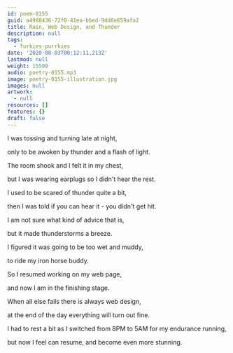 ```yaml
---
id: poem-0155
guid: a4988436-72f0-41ea-bbed-9dd8e659afa2
title: Rain, Web Design, and Thunder
description: null
tags:
  - furkies-purrkies
date: '2020-08-03T00:12:11.213Z'
lastmod: null
weight: 15500
audio: poetry-0155.mp3
image: poetry-0155-illustration.jpg
images: null
artwork:
  - null
resources: []
features: {}
draft: false
---
```


I was tossing and turning late at night,

only to be awoken by thunder and a flash of light.

The room shook and I felt it in my chest,

but I was wearing earplugs so I didn't hear the rest.

I used to be scared of thunder quite a bit,

then I was told if you can hear it - you didn't get hit.

I am not sure what kind of advice that is,

but it made thunderstorms a breeze.

I figured it was going to be too wet and muddy,

to ride my iron horse buddy.

So I resumed working on my web page,

and now I am in the finishing stage.

When all else fails there is always web design,

at the end of the day everything will turn out fine.

I had to rest a bit as I switched from 8PM to 5AM for my endurance running,

but now I feel can resume, and become even more stunning.
